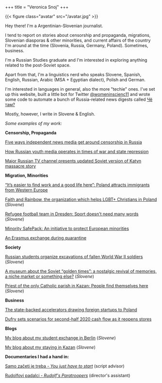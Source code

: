 +++
title = "Veronica Snoj"
+++

{{< figure class="avatar" src="/avatar.jpg" >}}

Hey there! I'm a Argentinian-Slovenian journalist. 

I tend to report on stories about censorship and propaganda, migrations, Slovenian diasporas & other minorities, and current affairs of the country I'm around at the time (Slovenia, Russia, Germany, Poland). Sometimes, business.

I'm a Russian Studies graduate and I'm interested in exploring anything related to the post-Soviet space. 

Apart from that, I'm a linguistics nerd who speaks Slovene, Spanish, English, Russian, Arabic (MSA + Egyptian dialect), Polish and German.

I'm interested in languages in general, also the more "techie" ones. I've set up this website, built a little bot for Twitter [@womeninscienc11](https://twitter.com/womeninscienc11) and wrote some code to automate a bunch of Russia-related news digests called [Чё там?](https://cho-tam.blogspot.com/)

Mostly, however, I write in Slovene & English.


*Some examples of my work:* 

**Censorship, Propaganda**

[Five ways independent news media get around censorship in Russia](https://thefix.media/2022/9/20/five-ways-independent-news-media-get-around-censorship-in-russia)

[How Russian youth media operates in times of war and state repression](https://thefix.media/2022/9/20/five-ways-independent-news-media-get-around-censorship-in-russia)

[Major Russian TV channel presents updated Soviet version of Katyn massacre story](https://monitoring.bbc.co.uk/product/c2033ztv)

**Migration, Minorities**

[“It’s easier to find work and a good life here”: Poland attracts immigrants from Western Europe](https://notesfrompoland.com/2020/07/01/its-easier-to-find-work-and-a-good-life-here-poland-attracts-immigrants-from-western-europe/)

[Faith and Rainbow, the organization which helps LGBT+ Christians in Poland](https://www.domovina.je/vera-in-mavrica-organizacija-ki-podpira-lgbt-kristjane-na-poljskem/) (*Slovene*)

[Refugee football team in Dresden: Sport doesn't need many words](https://www.domovina.je/begunska-nogometna-ekipa-dresden-karitas-sport-ne-zahteva-veliko-besed/) (*Slovene*)

[Minority SafePack: An initiative to protect European minorities](https://www.thenewfederalist.eu/minority-safepack-an-initiative-to-protect-european-minorities?lang=fr)

[An Erasmus exchange during quarantine](https://cafebabel.com/en/article/an-erasmus-exchange-under-quarantine-5eeb5c8ff723b342b9f9e4f2/) 

**Society**

[Russian students organize excavations of fallen World War II soldiers](https://www.domovina.je/ruski-studentje-organizirano-izkopavajo-padle-vojake-iz-2-svetovne-vojne/) (*Slovene*)

[A museum about the Soviet “golden times”: a nostalgic revival of memories, a niche market or something else?](https://www.domovina.je/muzej-o-sovjetskih-zlatih-casih-nostalgicno-obujanje-spominov-trzna-nisa-ali-kaj-tretjega-2/) (*Slovene*)

[Priest of the only Catholic parish in Kazan: People find themselves here](https://www.domovina.je/duhovnik-edine-katoliske-zupnije-v-kazanu-ljudje-se-iscejo-in-se-tu-najdejo/) (*Slovene*)

**Business**

[The state-backed accelerators drawing foreign startups to Poland](https://notesfrompoland.com/2021/12/10/the-state-backed-accelerators-drawing-foreign-startups-to-poland/)

[Dufry sets scenarios for second-half 2020 cash flow as it reopens stores](https://uk.reuters.com/article/uk-dufry-results/dufry-sets-scenarios-for-second-half-2020-cash-flow-expectations-idUKKBN24Z0I0)

**Blogs**

[My blog about my student exchange in Berlin](http://izberlinazljubeznijo.blogspot.com/) (*Slovene*)

[My blog about my staying in Kazan](https://ozriseokolisebe.wordpress.com/) (*Slovene*)

**Documentaries I had a hand in:** 

[Samo začeti je treba - *You just have to start*](https://youtu.be/uODWDbM4Fjw) (script advisor)

[Rudolfovi padalci - *Rudolf's Paratroopers*](https://youtu.be/YqGwjjAIzgk) (director's assistant)






